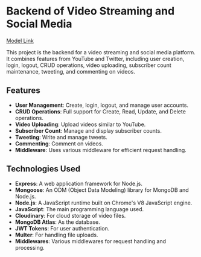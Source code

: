# Backend of Video Streaming and Social Media

[Model Link](https://app.eraser.io/workspace/VIsl0I3AGrvhFzy8jUXA?origin=share)



This project is the backend for a video streaming and social media platform. It combines features from YouTube and Twitter, including user creation, login, logout, CRUD operations, video uploading, subscriber count maintenance, tweeting, and commenting on videos.

## Features

- **User Management**: Create, login, logout, and manage user accounts.
- **CRUD Operations**: Full support for Create, Read, Update, and Delete operations.
- **Video Uploading**: Upload videos similar to YouTube.
- **Subscriber Count**: Manage and display subscriber counts.
- **Tweeting**: Write and manage tweets.
- **Commenting**: Comment on videos.
- **Middleware**: Uses various middleware for efficient request handling.

## Technologies Used

- **Express**: A web application framework for Node.js.
- **Mongoose**: An ODM (Object Data Modeling) library for MongoDB and Node.js.
- **Node.js**: A JavaScript runtime built on Chrome's V8 JavaScript engine.
- **JavaScript**: The main programming language used.
- **Cloudinary**: For cloud storage of video files.
- **MongoDB Atlas**: As the database.
- **JWT Tokens**: For user authentication.
- **Multer**: For handling file uploads.
- **Middlewares**: Various middlewares for request handling and processing.




